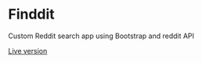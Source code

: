 # Finddit

Custom Reddit search app using Bootstrap and reddit API

[Live version](https://federicofinddit.netlify.app)
